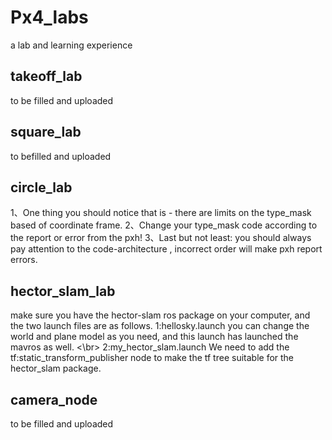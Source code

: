 # Px4_labs
a lab and learning experience
## takeoff_lab
to be filled and uploaded
## square_lab
to befilled and uploaded
## circle_lab
1、One thing you should notice that is - there are limits on the type_mask based of coordinate frame.
2、Change your type_mask code according to the report or error from the pxh!
3、Last but not least: you should always pay attention to the code-architecture , incorrect order will make pxh report errors.
## hector_slam_lab
make sure you have the hector-slam ros package on your computer, and the two launch files are as follows.
1:hellosky.launch you can change the world and plane model as you need, and this launch has launched the mavros as well. <\br>
2:my_hector_slam.launch We need to add the tf:static_transform_publisher node to make the tf tree suitable for the hector_slam package.
## camera_node
to be filled and uploaded
